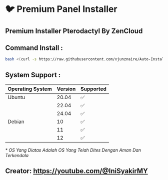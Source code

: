 # :bird: Premium Panel Installer



## Premium Installer Pterodactyl By ZenCloud

## Command Install :

```bash
bash <(curl -s https://raw.githubusercontent.com/xjunznaire/Auto-Installer-Theme-Pterodactyl/main/install.sh)
```

## System Support :

| Operating System | Version | Supported          |
| ---------------- | ------- | ------------------ |
| Ubuntu           | 20.04   | :white_check_mark: |
|                  | 22.04   | :white_check_mark: |
|                  | 24.04   | ✅
| Debian           | 10      | :white_check_mark: |
|                  | 11      | :white_check_mark: |
|                  | 12      | :white_check_mark: |

_\* OS Yang Diatas Adalah OS Yang Telah Dites Dengan Aman Dan Terkendala_


## Creator: https://youtube.com/@IniSyakirMY

